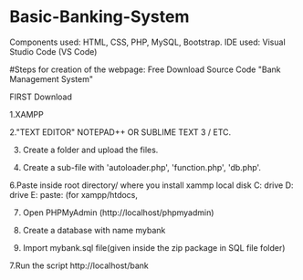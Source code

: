 # Basic-Banking-System
Components used: HTML, CSS, PHP, MySQL, Bootstrap.  IDE used: Visual Studio Code (VS Code)

#Steps for creation of the webpage:
Free Download Source Code "Bank Management System"

FIRST Download

1.XAMPP

2."TEXT EDITOR" NOTEPAD++ OR SUBLIME TEXT 3 / ETC.

3. Create a folder and upload the files.

4. Create a sub-file with 'autoloader.php', 'function.php', 'db.php'.

6.Paste inside root directory/ where you install xammp local disk C: drive D: drive E: paste: (for xampp/htdocs, 

7. Open PHPMyAdmin (http://localhost/phpmyadmin)

8. Create a database with name mybank

6. Import mybank.sql file(given inside the zip package in SQL file folder)

7.Run the script http://localhost/bank
